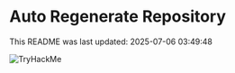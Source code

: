 # Auto Regenerate Repository

This README was last updated: 2025-07-06 03:49:48

 ![TryHackMe](https://tryhackme.com/badge/533634)